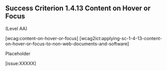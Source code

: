 ## Success Criterion 1.4.13 Content on Hover or Focus

(Level AA)

[wcag:content-on-hover-or-focus]
[wcag2ict:applying-sc-1-4-13-content-on-hover-or-focus-to-non-web-documents-and-software]

Placeholder

[issue:XXXXX]
